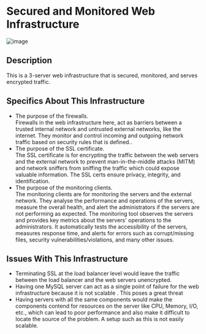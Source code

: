 
# Secured and Monitored Web Infrastructure

![image](https://github.com/Gabrielafolabi/alx-system_engineering-devops/assets/35296784/74645b60-6975-426b-a80d-d0bda1c09e79)


## Description

This is a 3-server web infrastructure that is secured, monitored, and serves encrypted traffic.

## Specifics About This Infrastructure

+ The purpose of the firewalls.<br/>Firewalls in the web infrastructure here, act as barriers between a trusted internal network and untrusted external networks, like the internet. They monitor and control incoming and outgoing network traffic based on  security rules that is defined.. 
+ The purpose of the SSL certificate.<br/>The SSL certificate is for encrypting the traffic between the web servers and the external network to prevent man-in-the-middle attacks (MITM) and network sniffers from sniffing the traffic which could expose valuable information. The SSL certs ensure privacy, integrity, and identification.
+ The purpose of the monitoring clients.<br/>The monitoring clients are for monitoring the servers and the external network. They analyse the performance and operations of the servers, measure the overall health, and alert the administrators if the servers are not performing as expected. The monitoring tool observes the servers and provides key metrics about the servers' operations to the administrators. It automatically tests the accessibility of the servers, measures response time, and alerts for errors such as corrupt/missing files, security vulnerabilities/violations, and many other issues. 

## Issues With This Infrastructure

+ Terminating SSL at the load balancer level would leave the traffic between the load balancer and the web servers unencrypted.
+ Having one MySQL server can act as a single point of failure for the web infrastructure because it is not scalable . This poses a great threat
+ Having servers with all the same components would make the components contend for resources on the server like CPU, Memory, I/O, etc., which can lead to poor performance and also make it difficult to locate the source of the problem. A setup such as this is not easily scalable. 
